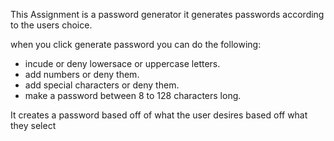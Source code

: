 This Assignment is a password generator it generates passwords according to the users choice.

when you click generate password you can do the following:
* incude or deny lowersace or uppercase letters.
* add numbers or deny them.
* add special characters or deny them.
* make a password between 8 to 128 characters long.

It creates a password based off of what the user desires based off what they select


